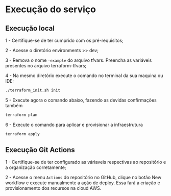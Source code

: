 # Execução do serviço

## Execução local

1 - Certifique-se de ter cumprido com os pré-requisitos;

2 - Acesse o diretório environments >> dev;

3 - Remova o nome `-example` do arquivo tfvars. Preencha as variáveis presentes no arquivo terraform-tfvars;

4 - Na mesmo diretório execute o comando no terminal da sua maquina ou IDE:

```sh
./terraform_init.sh init
```

5 - Execute agora o comando abaixo, fazendo as devidas confirmações também

```sh
terraform plan
```

6 - Execute o comando para aplicar e provisionar a infraestrutura

```sh
terraform apply
```


## Execução Git Actions

1 - Certifique-se de ter configurado as váriaveis respectivas ao repositório e a organização corretamente;

2 - Acesse o menu `Actions` do repositório no GitHub, clique no botão New workflow e execute manualmente a ação de deploy. Essa fará a criação e provisionamento dos recursos na cloud AWS.